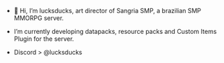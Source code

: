 - 👋 Hi, I’m lucksducks, art director of Sangria SMP, a brazilian SMP MMORPG server.
- I’m currently developing datapacks, resource packs and Custom Items Plugin for the server.

- Discord > @lucksducks
<!---
lucksducks/lucksducks is a ✨ special ✨ repository because its `README.md` (this file) appears on your GitHub profile.
You can click the Preview link to take a look at your changes.
--->
